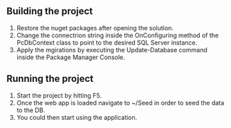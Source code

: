 ## Building the project
1. Restore the nuget packages after opening the solution.
2. Change the connectrion string inside the OnConfiguring method of the PcDbContext class to point to the desired SQL Server instance.
3. Apply the mgirations by executing the Update-Database command inside the Package Manager Console.

## Running the project
1. Start the project by hitting F5.
2. Once the web app is loaded navigate to ~/Seed in order to seed the data to the DB.
3. You could then start using the application.